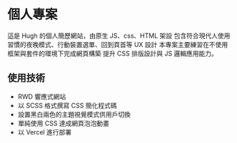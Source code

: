 # 個人專案

這是 Hugh 的個人簡歷網站，由原生 JS、css、HTML 架設
包含符合現代人使用習慣的夜晚模式、行動裝置選單、回到頁首等 UX 設計
本專案主要練習在不使用框架與套件的環境下完成網頁構築
提升 CSS 排版設計與 JS 邏輯應用能力。

## 使用技術

- RWD 響應式網站
- 以 SCSS 格式撰寫 CSS 簡化程式碼
- 設置黑白兩色的主題視覺模式供用戶切換
- 單純使用 CSS 達成網頁泡泡動畫
- 以 Vercel 進行部署
